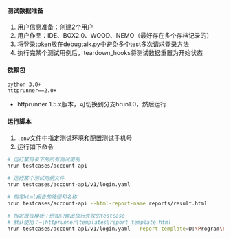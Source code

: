 #### 测试数据准备
1. 用户信息准备：创建2个用户
2. 用户作品：IDE、BOX2.0、WOOD、NEMO（最好存在多个存档记录的）
3. 将登录token放在debugtalk.py中避免多个test多次请求登录方法
4. 执行完某个测试用例后，teardown_hooks将测试数据重置为开始状态

#### 依赖包
```
python 3.0+
httprunner==2.0+
```
- httprunner 1.5.x版本，可切换到分支hrun1.0，然后运行

#### 运行脚本
1. `.env`文件中指定测试环境和配置测试手机号
2. 运行如下命令

```sh
# 运行某目录下的所有测试用例
hrun testcases/account-api

# 运行某个测试用例文件
hrun testcases/account-api/v1/login.yaml

# 指定html报告的路径和名称
hrun testcases/account-api --html-report-name reports/result.html

# 指定报告模板：例如只输出执行失败的testcase
# 默认使用：~\httprunner\templates\report_template.html
hrun testcases/account-api/v1/login.yaml --report-template=D:\Program\Python3.7\Lib\site-packages\httprunner\templates\report_template_default.html
```